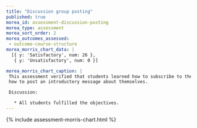 ```yaml
---
title: "Discussion group posting"
published: true
morea_id: assessment-discussion-posting
morea_type: assessment
morea_sort_order: 2
morea_outcomes_assessed:
 - outcome-course-structure
morea_morris_chart_data: |
  [{ y: 'Satisfactory', num: 26 },
   { y: 'Unsatisfactory', num: 0 }]

morea_morris_chart_caption: |
 This assessment verified that students learned how to subscribe to the class newsgroup and 
 how to post an introductory message about themselves. 

 Discussion:

   * All students fulfilled the objectives. 
---
```


{%  include assessment-morris-chart.html  %}
